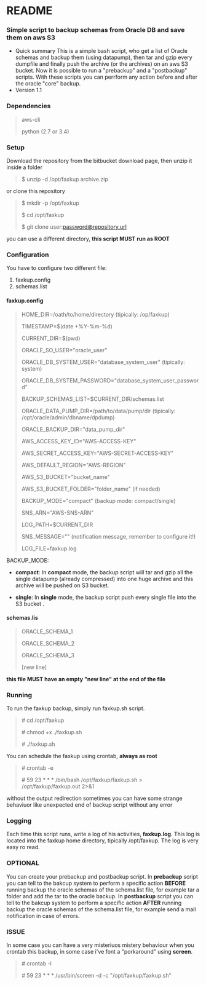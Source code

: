 # README #

### Simple script to backup schemas from Oracle DB and save them on aws S3 ###

* Quick summary
This is a simple bash script, who get a list of Oracle schemas and backup them (using datapump), then tar and gzip every dumpfile and finally push the archive (or the archives) on an aws S3 bucket. 
Now it is possible to run a "prebackup" and a "postbackup" scripts. 
With these scripts you can perrform any action before and after the oracle "core" backup.
* Version 1.1

### Dependencies ###

> aws-cli 
>
> python (2.7 or 3.4)

### Setup ###

Download the repository from the bitbucket download page, then unzip it inside a folder
> $ unzip -d /opt/faxkup archive.zip

or clone this repository

> $ mkdir -p /opt/faxkup
>
> $ cd /opt/faxkup
>
> $ git clone user:password@repository.url

you can use a different  directory, **this script MUST run as ROOT**

### Configuration ###
You have to configure two different file:

 1. faxkup.config
 2. schemas.list

#### faxkup.config ####

> HOME_DIR=/oath/to/home/directory (tipically: /op/faxkup)
> 
> TIMESTAMP=$(date +%Y-%m-%d)
> 
> CURRENT_DIR=$(pwd)
> 
> ORACLE_SO_USER="oracle_user"
> 
> ORACLE_DB_SYSTEM_USER="database_system_user" (tipically: system)
> 
> ORACLE_DB_SYSTEM_PASSWORD="database_system_user_password"
> 
> BACKUP_SCHEMAS_LIST=$CURRENT_DIR/schemas.list
> 
> ORACLE_DATA_PUMP_DIR=/path/to/data/pump/dir (tipically: /opt/oracle/admin/dbname/dpdump)
> 
> ORACLE_BACKUP_DIR="data_pump_dir"
> 
> AWS_ACCESS_KEY_ID="AWS-ACCESS-KEY"
> 
> AWS_SECRET_ACCESS_KEY="AWS-SECRET-ACCESS-KEY"
> 
> AWS_DEFAULT_REGION="AWS-REGION"
> 
> AWS_S3_BUCKET="bucket_name"
> 
> AWS_S3_BUCKET_FOLDER="folder_name" (if needed)
> 
> BACKUP_MODE="compact" (backup mode: compact/single)
> 
> SNS_ARN="AWS-SNS-ARN"
> 
> LOG_PATH=$CURRENT_DIR 
> 
> SNS_MESSAGE="" (notification message, remember to configure it!)
> 
> LOG_FILE=faxkup.log


BACKUP_MODE:
	

 - **compact**:
	In **compact** mode, the backup script will tar and gzip all the single datapump (already compressed) into one huge archive and this archive will be pushed on S3 bucket.

 - **single**:
	In **single** mode, the backup script push every single file into the S3 bucket .

#### schemas.lis ####

> ORACLE_SCHEMA_1
>
> ORACLE_SCHEMA_2
>
> ORACLE_SCHEMA_3
>
> [new line]

**this file MUST have an empty "new line" at the end of the file**


### Running ###
To run the faxkup backup, simply run faxkup.sh script.

>\# cd /opt/faxkup
>
> \# chmod +x ./faxkup.sh
>
> \# ./faxkup.sh

You can schedule the faxkup using crontab, **always as root**

>\# crontab -e
>
>\# 59 23 * * * /bin/bash /opt/faxkup/faxkup.sh > /opt/faxkup/faxkup.out 2>&1
>

without the output redirection sometimes you can have some strange behaviuor like unexpected end of backup script without any error


### Logging ###
Each time this script runs, write a log of his activities, **faxkup.log**. 
This log is located into the faxkup home directory, tipically /opt/faxkup.
The log is very easy ro read.

### OPTIONAL ###
You can create your prebackup and postbackup script.
In **prebackup** script you can tell to the bakcup system to perform a specific action **BEFORE** running backup the oracle schemas of the schema.list file, for example tar a folder and add the tar to the oracle backup.
In **postbackup** script you can tell to the bakcup system to perform a specific action **AFTER** running backup the oracle schemas of the schema.list file, for example send a mail notification in case of errors.

### ISSUE ###
In some case you can have a very misteriuos mistery behaviour when you crontab this backup, in some case i've font a "porkaround" using **screen**. 

>\# crontab -l
>
>\# 59 23 * * * /usr/bin/screen -d -c "/opt/faxkup/faxkup.sh"
>

